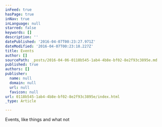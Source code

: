 ```yaml
---
inFeed: true
hasPage: true
inNav: true
inLanguage: null
starred: false
keywords: []
description: ''
datePublished: '2016-04-07T00:23:27.971Z'
dateModified: '2016-04-07T00:23:18.227Z'
title: Events
author: []
sourcePath: _posts/2016-04-06-0118b545-1ab4-4b8e-bf02-8e2f93c3895e.md
published: true
authors: []
publisher:
  name: null
  domain: null
  url: null
  favicon: null
url: 0118b545-1ab4-4b8e-bf02-8e2f93c3895e/index.html
_type: Article

---
```

Events, like things and what not